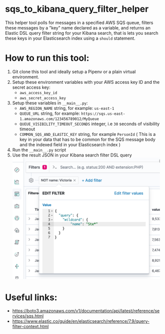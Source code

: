 # sqs_to_kibana_query_filter_helper
This helper tool polls for messages in a specified AWS SQS queue, filters these messages by a "key" name declared as a variable, and returns an Elastic DSL query filter string for your Kibana search, that is lets you search these keys in your Elasticsearch index using a `should` statement.

# How to run this tool:
1) Git clone this tool and ideally setup a Pipenv or a plain virtual environment.
2) Setup these environment variables with your AWS access key ID and the secret access key:
    - `aws_access_key_id`
    - `aws_secret_access_key`
3) Setup these variables in `__main__.py`:
    - `AWS_REGION_NAME` string, for example: `us-east-1`
    - `QUEUE_URL` string, for example: `https://sqs.us-east-1.amazonaws.com/123456789012/MyQueue`
    - `QUEUE_VISIBILITY_TIMEOUT_SECONDS` integer, i.e `30` seconds of visibility timeout
    - `COMMON_SQS_AND_ELASTIC_KEY` string, for example `PersonId` ( This is a key in your data that has to be common for the SQS message body and the indexed field in your Elasticsearch index )
4) Run the `__main__.py` script
5) Use the result JSON in your Kibana search filter DSL query ![](/docs/img/DSL_query_filter.PNG)

# Useful links:
- https://boto3.amazonaws.com/v1/documentation/api/latest/reference/services/sqs.html
- https://www.elastic.co/guide/en/elasticsearch/reference/7.9/query-filter-context.html
